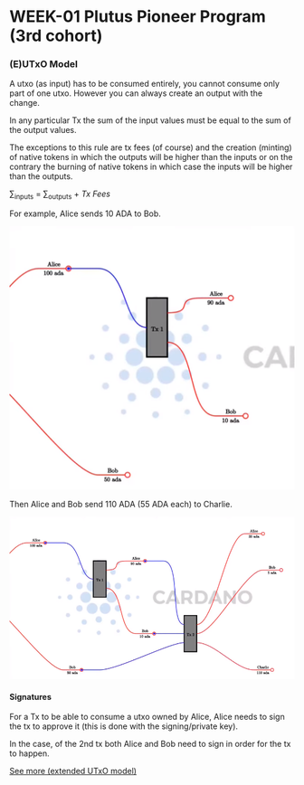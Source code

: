 # WEEK-01 Plutus Pioneer Program (3rd cohort)

### (E)UTxO Model

A utxo (as input) has to be consumed entirely, you cannot consume only part of one utxo.
However you can always create an output with the change.

In any particular Tx the sum of the input values must be equal to the sum of the output values.

The exceptions to this rule are tx fees (of course) and the creation (minting) of native tokens in which the outputs will be higher than the inputs or on the contrary the burning of native tokens in which case the inputs will be higher than the outputs.

&sum;<sub>inputs</sub> = &sum;<sub>outputs</sub> + <i>Tx Fees</i>

For example, Alice sends 10 ADA to Bob.

![UTxO model example 1](notes/img/utxo1.png)

Then Alice and Bob send 110 ADA (55 ADA each) to Charlie.

![eUTxO model example 2](notes/img/utxo2.png)

#### Signatures

For a Tx to be able to consume a utxo owned by Alice, Alice needs to sign the tx to approve it (this is done with the signing/private key).

In the case, of the 2nd tx both Alice and Bob need to sign in order for the tx to happen.

[See more (extended UTxO model)](notes/WEEK_01.md) 
